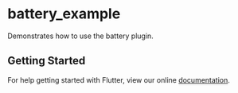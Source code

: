 # battery_example

Demonstrates how to use the battery plugin.

## Getting Started

For help getting started with Flutter, view our online
[documentation](https://flutter.io/).
